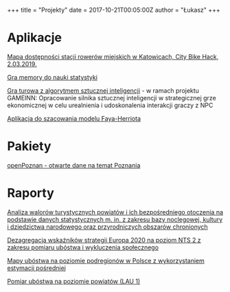 +++
title = "Projekty"
date = 2017-10-21T00:05:00Z
author = "Łukasz"
+++

# Aplikacje

[Mapa dostępności stacji rowerów miejskich w Katowicach, City Bike Hack, 2.03.2019.](https://wawrluk.shinyapps.io/CityBikeHack/)

[Gra memory do nauki statystyki](https://wawrluk.shinyapps.io/memory/)

[Gra turowa z algorytmem sztucznej inteligencji](https://lwawrowski.shinyapps.io/combatGame/) - w ramach projektu GAMEINN: Opracowanie silnika sztucznej inteligencji w strategicznej grze ekonomicznej w celu urealnienia i udoskonalenia interakcji graczy z NPC

[Aplikacja do szacowania modelu Faya-Herriota](https://lwawrowski.shinyapps.io/shinyfhmodel/)

# Pakiety

[openPoznan - otwarte dane na temat Poznania](https://github.com/lwawrowski/openPoznan)

# Raporty

[Analiza walorów turystycznych powiatów i ich bezpośredniego otoczenia na podstawie danych statystycznych m. in. z zakresu bazy noclegowej, kultury i dziedzictwa narodowego oraz przyrodniczych obszarów chronionych](http://stat.gov.pl/statystyka-regionalna/statystyka-dla-polityki-spojnosci/statystyka-dla-polityki-spojnosci-2013-2015/badania/inne-prace-badawcze/)

[Dezagregacja wskaźników strategii Europa 2020 na poziom NTS 2 z zakresu pomiaru ubóstwa i wykluczenia społecznego](http://stat.gov.pl/statystyka-regionalna/statystyka-dla-polityki-spojnosci/statystyka-dla-polityki-spojnosci-2013-2015/badania/dezagregacja-wskaznikow-europa-2020/)

[Mapy ubóstwa na poziomie podregionów w Polsce z wykorzystaniem estymacji pośredniej](https://stat.gov.pl/statystyki-eksperymentalne/jakosc-zycia/mapy-ubostwa-na-poziomie-podregionow-w-polsce-z-wykorzystaniem-estymacji-posredniej,1,1.html)

[Pomiar ubóstwa na poziomie powiatów (LAU 1)](http://stat.gov.pl/statystyka-regionalna/statystyka-dla-polityki-spojnosci/statystyka-dla-polityki-spojnosci-2013-2015/badania/dezagregacja-wskaznikow-z-obszaru-rynku-pracy-i-ubostwa/)